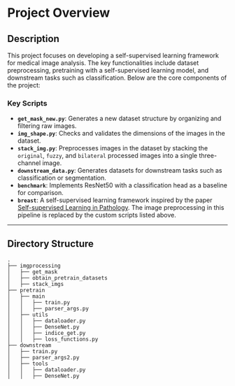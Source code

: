 # Project Overview

## Description

This project focuses on developing a self-supervised learning framework for medical image analysis. The key functionalities include dataset preprocessing, pretraining with a self-supervised learning model, and downstream tasks such as classification. Below are the core components of the project:

### Key Scripts

- **`get_mask_new.py`**: Generates a new dataset structure by organizing and filtering raw images.
- **`img_shape.py`**: Checks and validates the dimensions of the images in the dataset.
- **`stack_img.py`**: Preprocesses images in the dataset by stacking the `original`, `fuzzy`, and `bilateral` processed images into a single three-channel image.
- **`downstream_data.py`**: Generates datasets for downstream tasks such as classification or segmentation.
- **`benchmark`**: Implements ResNet50 with a classification head as a baseline for comparison.
- **`breast`**: A self-supervised learning framework inspired by the paper [Self-supervised Learning in Pathology](https://www.arxiv.org/pdf/2408.10600.pdf). The image preprocessing in this pipeline is replaced by the custom scripts listed above.

---

## Directory Structure

```plaintext
.
├── imgprocessing
│   ├── get_mask
│   ├── obtain_pretrain_datasets
│   ├── stack_imgs
├── pretrain
│   ├── main
│   │   ├── train.py
│   │   ├── parser_args.py
│   ├── utils
│   │   ├── dataloader.py
│   │   ├── DenseNet.py
│   │   ├── indice_get.py
│   │   ├── loss_functions.py
├── downstream
│   ├── train.py
│   ├── parser_args2.py
│   ├── tools
│   │   ├── dataloader.py
│   │   ├── DenseNet.py
